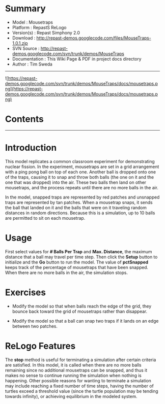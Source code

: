 # Summary #

  * Model        : Mousetraps
  * Platform     : RepastS ReLogo
  * Version(s)	: Repast Simphony 2.0
  * Download     : http://repast-demos.googlecode.com/files/MouseTraps-1.0.1.zip
  * SVN Source  : http://repast-demos.googlecode.com/svn/trunk/demos/MouseTraps
  * Documentation : This Wiki Page & PDF in project docs directory
  * Author       : Tim Sweda


---


![https://repast-demos.googlecode.com/svn/trunk/demos/MouseTraps/docs/mousetraps.png](https://repast-demos.googlecode.com/svn/trunk/demos/MouseTraps/docs/mousetraps.png)

# Contents #



---


# Introduction #

This model replicates a common classroom experiment for demonstrating nuclear fission.  In the experiment, mousetraps are set in a grid arrangement with a ping pong ball on top of each one.  Another ball is dropped onto one of the traps, causing it to snap and throw both balls (the one on it and the one that was dropped) into the air.  These two balls then land on other mousetraps, and the process repeats until there are no more balls in the air.

In the model, snapped traps are represented by red patches and unsnapped traps are represented by tan patches.  When a mousetrap snaps, it sends the ball that landed on it and the balls that were on it traveling random distances in random directions.  Because this is a simulation, up to 10 balls are permitted to sit on each mousetrap.

# Usage #

First select values for **# Balls Per Trap** and **Max. Distance**, the maximum distance that a ball may travel per time step.  Then click the **Setup** button to initialize and the **Go** button to run the model.  The value of **pctSnapped** keeps track of the percentage of mousetraps that have been snapped.  When there are no more balls in the air, the simulation stops.

# Exercises #

  * Modify the model so that when balls reach the edge of the grid, they bounce back toward the grid of mousetraps rather than disappear.

  * Modify the model so that a ball can snap two traps if it lands on an edge between two patches.

# ReLogo Features #

The **stop** method is useful for terminating a simulation after certain criteria are satisfied.  In this model, it is called when there are no more balls remaining since no additional mousetraps can be snapped, and thus it makes no sense to continue running the simulation when nothing is happening.  Other possible reasons for wanting to terminate a simulation may include reaching a fixed number of time steps, having the number of turtles exceed a threshold value (since the turtle population may be tending towards infinity), or achieving equilibrium in the modeled system.